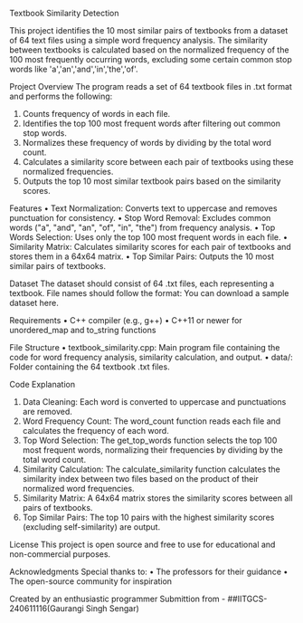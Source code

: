 Textbook Similarity Detection

This project identifies the 10 most similar pairs of textbooks from a dataset of 64 text files using a simple word frequency analysis. The similarity between textbooks is calculated based on the normalized frequency of the 100 most frequently occurring words, excluding some certain common stop words like 'a','an','and','in','the','of'.

Project Overview
The program reads a set of 64 textbook files in .txt format and performs the following:
1.	Counts frequency of words in each file.
2.	Identifies the top 100 most frequent words after filtering out common stop words.
3.	Normalizes these frequency of words by dividing by the total word count.
4.	Calculates a similarity score between each pair of textbooks using these normalized frequencies.
5.	Outputs the top 10 most similar textbook pairs based on the similarity scores.
   
Features
•	Text Normalization: Converts text to uppercase and removes punctuation for consistency.
•	Stop Word Removal: Excludes common words ("a", "and", "an", "of", "in", "the") from frequency analysis.
•	Top Words Selection: Uses only the top 100 most frequent words in each file.
•	Similarity Matrix: Calculates similarity scores for each pair of textbooks and stores them in a 64x64 matrix.
•	Top Similar Pairs: Outputs the 10 most similar pairs of textbooks.

Dataset
The dataset should consist of 64 .txt files, each representing a textbook. File names should follow the format:
You can download a sample dataset here.

Requirements
•	C++ compiler (e.g., g++)
•	C++11 or newer for unordered_map and to_string functions

File Structure
•	textbook_similarity.cpp: Main program file containing the code for word frequency analysis, similarity calculation, and output.
•	data/: Folder containing the 64 textbook .txt files.

Code Explanation
1.	Data Cleaning: Each word is converted to uppercase and punctuations are removed.
2.	Word Frequency Count: The word_count function reads each file and calculates the frequency of each word.
3.	Top Word Selection: The get_top_words function selects the top 100 most frequent words, normalizing their frequencies by dividing by the total word count.
4.	Similarity Calculation: The calculate_similarity function calculates the similarity index between two files based on the product of their normalized word frequencies.
5.	Similarity Matrix: A 64x64 matrix stores the similarity scores between all pairs of textbooks.
6.	Top Similar Pairs: The top 10 pairs with the highest similarity scores (excluding self-similarity) are output.
   
License
This project is open source and free to use for educational and non-commercial purposes.

Acknowledgments
Special thanks to:
•	The professors for their guidance
•	The open-source community for inspiration

Created by an enthusiastic programmer
Submittion from - ##IITGCS-240611116(Gaurangi Singh Sengar)
